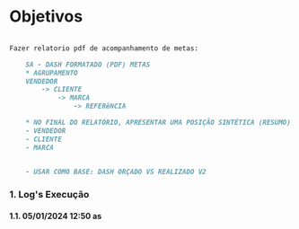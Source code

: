 # Objetivos
```markdown

Fazer relatorio pdf de acompanhamento de metas:

	SA - DASH FORMATADO (PDF) METAS
	* AGRUPAMENTO
	VENDEDOR
		-> CLIENTE
			-> MARCA
				-> REFERêNCIA

	* NO FINAL DO RELATÓRIO, APRESENTAR UMA POSIÇÃO SINTÉTICA (RESUMO)
	- VENDEDOR
	- CLIENTE
	- MARCA


	- USAR COMO BASE: DASH ORÇADO VS REALIZADO V2
```
     
### 1. Log's Execução
#### 1.1. 05/01/2024 12:50 as 
```markdown




```

